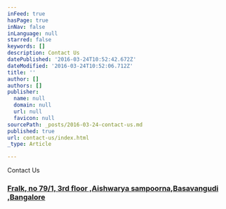 ```yaml
---
inFeed: true
hasPage: true
inNav: false
inLanguage: null
starred: false
keywords: []
description: Contact Us
datePublished: '2016-03-24T10:52:42.672Z'
dateModified: '2016-03-24T10:52:06.712Z'
title: ''
author: []
authors: []
publisher:
  name: null
  domain: null
  url: null
  favicon: null
sourcePath: _posts/2016-03-24-contact-us.md
published: true
url: contact-us/index.html
_type: Article

---
```

Contact Us

### [Fralk, no 79/1, 3rd floor ,Aishwarya sampoorna,Basavangudi ,Bangalore][0]

  


[0]: https://maps.google.com/maps?f=q&hl=en&q=basavangudi+%2C+Bangalore%2C+in